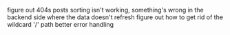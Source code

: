 figure out 404s
posts sorting isn't working, something's wrong in the backend side where the data doesn't refresh
figure out how to get rid of the wildcard '/' path
better error handling
